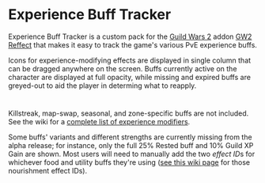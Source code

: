 # Experience Buff Tracker
Experience Buff Tracker is a custom pack for the [Guild Wars 2](https://guildwars2.com) addon [GW2 Reffect](https://github.com/Zerthox/gw2-reffect/) that makes it easy to track the game's various PvE experience buffs.

Icons for experience-modifying effects are displayed in single column that can be dragged anywhere on the screen. Buffs currently active on the character are displayed at full opacity, while missing and expired buffs are greyed-out to aid the player in determing what to reapply.
#

Killstreak, map-swap, seasonal, and zone-specific buffs are not included. See the wiki for a [complete list of experience modifiers](https://wiki.guildwars2.com/wiki/Experience#Experience_modifiers). 

Some buffs' variants and different strengths are currently missing from the alpha release; for instance, only the full 25% Rested buff and 10% Guild XP Gain are shown. Most users will need to manually add the two *effect ID*s for whichever food and utility buffs they're using ([see this wiki page](https://wiki.guildwars2.com/wiki/Guild_Wars_2_Wiki:Projects/Nourishment_effect_ids) for those nourishment effect IDs).
